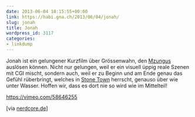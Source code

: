 ```yaml
---
date: 2013-06-04 18:15:55+00:00
link: https://habi.gna.ch/2013/06/04/jonah/
slug: jonah
title: Jonah
wordpress_id: 3117
categories:
- linkdump
---
```


Jonah ist ein gelungener Kurzfilm über Grössenwahn, den [Mzungus](https://en.wikipedia.org/wiki/Mzungu) auslösen können.
Nicht nur gelungen, weil er ein visuell üppig reale Szenen mit CGI mischt, sondern auch, weil er zu Beginn und am Ende genau das Gefühl rüberbringt, welches in [Stone Town](http://photos.davidhaberthuer.ch/index.php?type=recent&tags=zanzibar) herrscht, genauso über wie unter Wasser.
Hoffen wir, dass es dort nie so wird wie im Mittelteil!

https://vimeo.com/58646255

[via [nerdcore.de](http://www.crackajack.de/2013/06/03/shorts-jonah-and-captain-tt/)]
